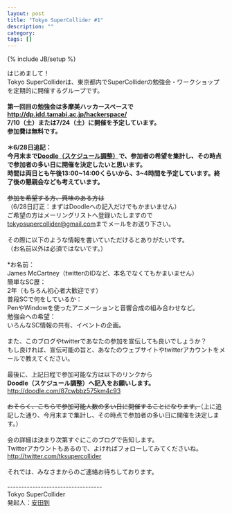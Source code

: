```yaml
---
layout: post
title: "Tokyo SuperCollider #1"
description: ""
category: 
tags: []
---
```

{% include JB/setup %}

はじめまして！<br />Tokyo SuperColliderは、東京都内でSuperColliderの勉強会・ワークショップを定期的に開催するグループです。<br /><br /><span style="font-weight:bold;">第一回目の勉強会は多摩美ハッカースペースで<br /><a href="http://dp.idd.tamabi.ac.jp/hackerspace/ ">http://dp.idd.tamabi.ac.jp/hackerspace/ </a><br />7/10（土）または7/24（土）に開催を予定しています。<br />参加費は無料です。<br /><br />＊6/28日追記：<br />今月末まで<a href="http://doodle.com/87cwbbz575km4c93">Doodle（スケジュール調整）</a>で、参加者の希望を集計し、その時点で参加者の多い日に開催を決定したいと思います。<br />時間は両日とも午後13:00~14:00くらいから、3~4時間を予定しています。終了後の懇親会なども考えています。</span><br /><br /><strike>参加を希望する方、興味のある方は</strike><br />（6/28日訂正：まずはDoodleへの記入だけでもかまいません）<br />ご希望の方はメーリングリストへ登録いたしますので<br /><a href="mailto:tokyosupercollider@gmail.com">tokyosupercollider@gmail.com</a>までメールをお送り下さい。<br /><br />その際に以下のような情報を書いていただけるとありがたいです。<br />（お名前以外は必須ではないです。）<br /><br />*お名前：<br />James McCartney（twitterのIDなど、本名でなくてもかまいません）<br />簡単なSC歴：<br />2年（もちろん初心者大歓迎です）<br />普段SCで何をしているか：<br />PenやWindowを使ったアニメーションと音響合成の組み合わせなど。<br />勉強会への希望：<br />いろんなSC情報の共有、イベントの企画。<br /><br />また、このブログやtwitterであなたの参加を宣伝しても良いでしょうか？<br />もし良ければ、宣伝可能の旨と、あなたのウェブサイトやtwitterアカウントをメールで教えてください。<br /><br />最後に、上記日程で参加可能な方は以下のリンクから<br /><b>Doodle（スケジュール調整）へ記入をお願いします。</b><br /><a href="http://doodle.com/87cwbbz575km4c93">http://doodle.com/87cwbbz575km4c93</a><br /><br /><strike>おそらく、こちらで参加可能人数の多い日に開催することになります。</strike>（上に追記した通り、今月末まで集計し、その時点で参加者の多い日に開催を決定します。）<br /><br />会の詳細は決まり次第すぐにこのブログで告知します。<br />Twitterアカウントもあるので、よければフォローしてみてくださいね。<br /><a href="http://twitter.com/tksupercollider">http://twitter.com/tksupercollider</a><br /><br />それでは、みなさまからのご連絡お待ちしております。<br /><br />----------------------------------<br />Tokyo SuperCollider<br />発起人：<a href="http://www.itaru.org/">安田到</a>
